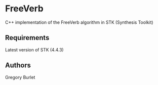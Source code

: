 FreeVerb
========

C++ implementation of the FreeVerb algorithm in STK (Synthesis Toolkit)

Requirements
------------
Latest version of STK (4.4.3)

Authors
-------
Gregory Burlet
